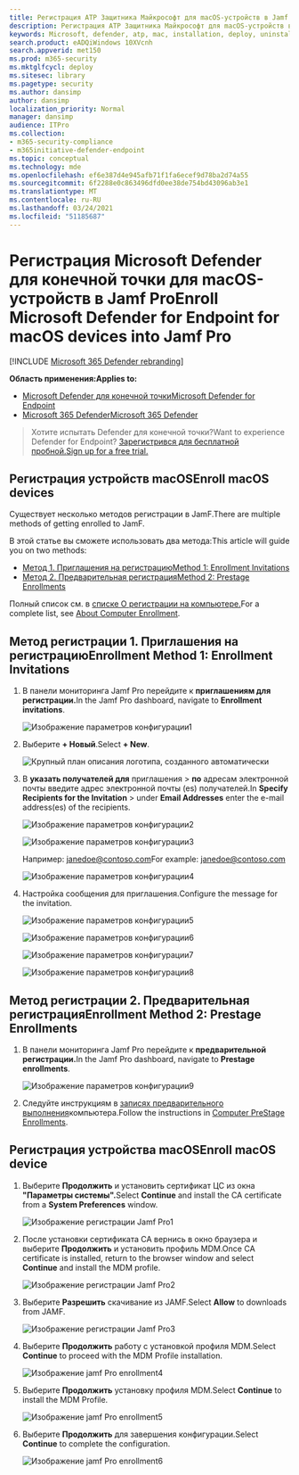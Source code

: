 ```yaml
---
title: Регистрация ATP Защитника Майкрософт для macOS-устройств в Jamf Pro
description: Регистрация ATP Защитника Майкрософт для macOS-устройств в Jamf Pro
keywords: Microsoft, defender, atp, mac, installation, deploy, uninstallation, intune, jamfpro, macos, catalina, mojave, high sierra
search.product: eADQiWindows 10XVcnh
search.appverid: met150
ms.prod: m365-security
ms.mktglfcycl: deploy
ms.sitesec: library
ms.pagetype: security
ms.author: dansimp
author: dansimp
localization_priority: Normal
manager: dansimp
audience: ITPro
ms.collection:
- m365-security-compliance
- m365initiative-defender-endpoint
ms.topic: conceptual
ms.technology: mde
ms.openlocfilehash: ef6e387d4e945afb71f1fa6ecef9d78ba2d74a55
ms.sourcegitcommit: 6f2288e0c863496dfd0ee38de754bd43096ab3e1
ms.translationtype: MT
ms.contentlocale: ru-RU
ms.lasthandoff: 03/24/2021
ms.locfileid: "51185687"
---
```

# <a name="enroll-microsoft-defender-for-endpoint-for-macos-devices-into-jamf-pro"></a><span data-ttu-id="12080-104">Регистрация Microsoft Defender для конечной точки для macOS-устройств в Jamf Pro</span><span class="sxs-lookup"><span data-stu-id="12080-104">Enroll Microsoft Defender for Endpoint for macOS devices into Jamf Pro</span></span> 

[!INCLUDE [Microsoft 365 Defender rebranding](../../includes/microsoft-defender.md)]


<span data-ttu-id="12080-105">**Область применения:**</span><span class="sxs-lookup"><span data-stu-id="12080-105">**Applies to:**</span></span>
- [<span data-ttu-id="12080-106">Microsoft Defender для конечной точки</span><span class="sxs-lookup"><span data-stu-id="12080-106">Microsoft Defender for Endpoint</span></span>](https://go.microsoft.com/fwlink/p/?linkid=2154037)
- [<span data-ttu-id="12080-107">Microsoft 365 Defender</span><span class="sxs-lookup"><span data-stu-id="12080-107">Microsoft 365 Defender</span></span>](https://go.microsoft.com/fwlink/?linkid=2118804)

> <span data-ttu-id="12080-108">Хотите испытать Defender для конечной точки?</span><span class="sxs-lookup"><span data-stu-id="12080-108">Want to experience Defender for Endpoint?</span></span> [<span data-ttu-id="12080-109">Зарегистрився для бесплатной пробной.</span><span class="sxs-lookup"><span data-stu-id="12080-109">Sign up for a free trial.</span></span>](https://www.microsoft.com/microsoft-365/windows/microsoft-defender-atp?ocid=docs-wdatp-investigateip-abovefoldlink)

## <a name="enroll-macos-devices"></a><span data-ttu-id="12080-110">Регистрация устройств macOS</span><span class="sxs-lookup"><span data-stu-id="12080-110">Enroll macOS devices</span></span>

<span data-ttu-id="12080-111">Существует несколько методов регистрации в JamF.</span><span class="sxs-lookup"><span data-stu-id="12080-111">There are multiple methods of getting enrolled to JamF.</span></span>

<span data-ttu-id="12080-112">В этой статье вы сможете использовать два метода:</span><span class="sxs-lookup"><span data-stu-id="12080-112">This article will guide you on two methods:</span></span>

- [<span data-ttu-id="12080-113">Метод 1. Приглашения на регистрацию</span><span class="sxs-lookup"><span data-stu-id="12080-113">Method 1:  Enrollment Invitations</span></span>](#enrollment-method-1-enrollment-invitations)
- [<span data-ttu-id="12080-114">Метод 2. Предварительная регистрация</span><span class="sxs-lookup"><span data-stu-id="12080-114">Method 2:  Prestage Enrollments</span></span>](#enrollment-method-2-prestage-enrollments)

<span data-ttu-id="12080-115">Полный список см. в [списке О регистрации на компьютере.](https://docs.jamf.com/9.9/casper-suite/administrator-guide/About_Computer_Enrollment.html)</span><span class="sxs-lookup"><span data-stu-id="12080-115">For a complete list, see [About Computer Enrollment](https://docs.jamf.com/9.9/casper-suite/administrator-guide/About_Computer_Enrollment.html).</span></span>


## <a name="enrollment-method-1-enrollment-invitations"></a><span data-ttu-id="12080-116">Метод регистрации 1. Приглашения на регистрацию</span><span class="sxs-lookup"><span data-stu-id="12080-116">Enrollment Method 1: Enrollment Invitations</span></span>

1. <span data-ttu-id="12080-117">В панели мониторинга Jamf Pro перейдите к **приглашениям для регистрации.**</span><span class="sxs-lookup"><span data-stu-id="12080-117">In the Jamf Pro dashboard, navigate to **Enrollment invitations**.</span></span>

    ![Изображение параметров конфигурации1](images/a347307458d6a9bbfa88df7dbe15398f.png)

2. <span data-ttu-id="12080-119">Выберите **+ Новый**.</span><span class="sxs-lookup"><span data-stu-id="12080-119">Select **+ New**.</span></span>

    ![Крупный план описания логотипа, созданного автоматически](images/b6c7ad56d50f497c38fc14c1e315456c.png)

3. <span data-ttu-id="12080-121">В **указать получателей для** приглашения > **по** адресам электронной почты введите адрес электронной почты (es) получателей.</span><span class="sxs-lookup"><span data-stu-id="12080-121">In **Specify Recipients for the Invitation** > under **Email Addresses** enter the e-mail address(es) of the recipients.</span></span>

    ![Изображение параметров конфигурации2](images/718b9d609f9f77c8b13ba88c4c0abe5d.png)

    ![Изображение параметров конфигурации3](images/ae3597247b6bc7c5347cf56ab1e820c0.png)

    <span data-ttu-id="12080-124">Например: janedoe@contoso.com</span><span class="sxs-lookup"><span data-stu-id="12080-124">For example: janedoe@contoso.com</span></span>

    ![Изображение параметров конфигурации4](images/4922c0fcdde4c7f73242b13bf5e35c19.png)

4. <span data-ttu-id="12080-126">Настройка сообщения для приглашения.</span><span class="sxs-lookup"><span data-stu-id="12080-126">Configure the message for the invitation.</span></span>

    ![Изображение параметров конфигурации5](images/ce580aec080512d44a37ff8e82e5c2ac.png)

    ![Изображение параметров конфигурации6](images/5856b765a6ce677caacb130ca36b1a62.png)

    ![Изображение параметров конфигурации7](images/3ced5383a6be788486d89d407d042f28.png)

    ![Изображение параметров конфигурации8](images/54be9c6ed5b24cebe628dc3cd9ca4089.png)

## <a name="enrollment-method-2-prestage-enrollments"></a><span data-ttu-id="12080-131">Метод регистрации 2. Предварительная регистрация</span><span class="sxs-lookup"><span data-stu-id="12080-131">Enrollment Method 2: Prestage Enrollments</span></span>

1. <span data-ttu-id="12080-132">В панели мониторинга Jamf Pro перейдите к **предварительной регистрации.**</span><span class="sxs-lookup"><span data-stu-id="12080-132">In the Jamf Pro dashboard, navigate to **Prestage enrollments**.</span></span>

    ![Изображение параметров конфигурации9](images/6fd0cb2bbb0e60a623829c91fd0826ab.png)

2. <span data-ttu-id="12080-134">Следуйте инструкциям в [записях предварительного выполнения](https://docs.jamf.com/9.9/casper-suite/administrator-guide/Computer_PreStage_Enrollments.html)компьютера.</span><span class="sxs-lookup"><span data-stu-id="12080-134">Follow the instructions in [Computer PreStage Enrollments](https://docs.jamf.com/9.9/casper-suite/administrator-guide/Computer_PreStage_Enrollments.html).</span></span>

## <a name="enroll-macos-device"></a><span data-ttu-id="12080-135">Регистрация устройства macOS</span><span class="sxs-lookup"><span data-stu-id="12080-135">Enroll macOS device</span></span>

1. <span data-ttu-id="12080-136">Выберите **Продолжить** и установить сертификат ЦС из окна **"Параметры системы".**</span><span class="sxs-lookup"><span data-stu-id="12080-136">Select **Continue** and install the CA certificate from a **System Preferences** window.</span></span>

    ![Изображение регистрации Jamf Pro1](images/jamfpro-ca-certificate.png)

2. <span data-ttu-id="12080-138">После установки сертификата CA вернись в окно браузера и выберите **Продолжить** и установить профиль MDM.</span><span class="sxs-lookup"><span data-stu-id="12080-138">Once CA certificate is installed, return to the browser window and select **Continue** and install the MDM profile.</span></span> 

    ![Изображение регистрации Jamf Pro2](images/jamfpro-install-mdm-profile.png)

3. <span data-ttu-id="12080-140">Выберите **Разрешить** скачивание из JAMF.</span><span class="sxs-lookup"><span data-stu-id="12080-140">Select **Allow** to downloads from JAMF.</span></span>

    ![Изображение регистрации Jamf Pro3](images/jamfpro-download.png)

4. <span data-ttu-id="12080-142">Выберите **Продолжить** работу с установкой профиля MDM.</span><span class="sxs-lookup"><span data-stu-id="12080-142">Select **Continue** to proceed with the MDM Profile installation.</span></span> 

    ![Изображение jamf Pro enrollment4](images/jamfpro-install-mdm.png)

5. <span data-ttu-id="12080-144">Выберите **Продолжить** установку профиля MDM.</span><span class="sxs-lookup"><span data-stu-id="12080-144">Select **Continue** to install the MDM Profile.</span></span>

    ![Изображение jamf Pro enrollment5](images/jamfpro-mdm-unverified.png)

6. <span data-ttu-id="12080-146">Выберите **Продолжить**  для завершения конфигурации.</span><span class="sxs-lookup"><span data-stu-id="12080-146">Select **Continue**  to complete the configuration.</span></span> 

    ![Изображение jamf Pro enrollment6](images/jamfpro-mdm-profile.png)
